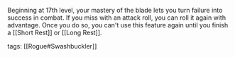 Beginning at 17th level, your mastery of the blade lets you turn failure into success in combat. If you miss with an attack roll, you can roll it again with advantage. Once you do so, you can't use this feature again until you finish a [[Short Rest]] or [[Long Rest]].

tags: [[Rogue#Swashbuckler]]